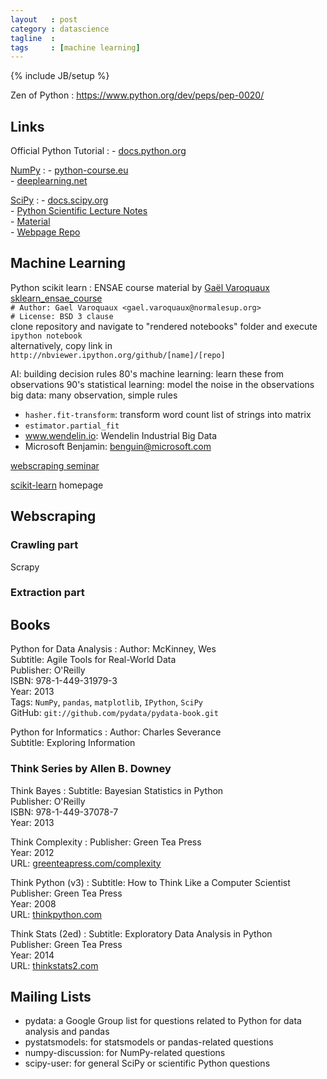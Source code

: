 ```yaml
---
layout   : post
category : datascience
tagline  : 
tags     : [machine learning]
---
```

{% include JB/setup %}

Zen of Python
:   https://www.python.org/dev/peps/pep-0020/

## Links

Official Python Tutorial
:   - [docs.python.org](https://docs.python.org/2/tutorial/)  

[NumPy](http://www.numpy.org/)
:   - [python-course.eu](http://www.python-course.eu/numpy.php)  
    - [deeplearning.net](http://deeplearning.net/software/theano/tutorial/numpy.html)

[SciPy](http://www.scipy.org)
:   - [docs.scipy.org](http://docs.scipy.org/doc/scipy/reference/tutorial/index.html)  
	- [Python Scientific Lecture Notes](http://scipy-lectures.github.io)  
	  - [Material](https://github.com/scipy-lectures/scipy-lecture-notes)  
	  - [Webpage Repo](https://github.com/scipy-lectures/scipy-lectures.github.com)

## Machine Learning

Python scikit learn
:   ENSAE course material by [Gaël Varoquaux](http://gael-varoquaux.info/) [sklearn_ensae_course](https://github.com/GaelVaroquaux/sklearn_ensae_course)  
   `# Author: Gael Varoquaux <gael.varoquaux@normalesup.org>`  
   `# License: BSD 3 clause`  
   clone repository and navigate to "rendered notebooks" folder and execute `ipython notebook`  
   alternatively, copy link in `http://nbviewer.ipython.org/github/[name]/[repo]`


AI: building decision rules 80's
machine learning: learn these from observations 90's
statistical learning: model the noise in the observations
big data: many observation, simple rules

- `hasher.fit-transform`: transform word count list of strings into matrix
- `estimator.partial_fit`
- www.wendelin.io: Wendelin Industrial Big Data
- Microsoft Benjamin: benguin@microsoft.com

[webscraping seminar](https://searchcode.com/codesearch/view/39954268/)

[scikit-learn](http://scikit-learn.org/stable/) homepage

## Webscraping

### Crawling part

Scrapy

### Extraction part



## Books

Python for Data Analysis
:   Author: McKinney, Wes  
	Subtitle: Agile Tools for Real-World Data  
	Publisher: O'Reilly  
	ISBN: 978-1-449-31979-3  
	Year: 2013  
	Tags: `NumPy`, `pandas`, `matplotlib`, `IPython`, `SciPy`  
	GitHub: `git://github.com/pydata/pydata-book.git`

Python for Informatics
:   Author: Charles Severance  
	Subtitle: Exploring Information

### Think Series by Allen B. Downey

Think Bayes
:	Subtitle: Bayesian Statistics in Python  
	Publisher: O'Reilly  
	ISBN: 978-1-449-37078-7  
	Year: 2013  

Think Complexity
:   Publisher: Green Tea Press  
	Year: 2012  
	URL: [greenteapress.com/complexity](http://greenteapress.com/complexity)

Think Python (v3)
:	Subtitle: How to Think Like a Computer Scientist  
	Publisher: Green Tea Press  
	Year: 2008  
	URL: [thinkpython.com](http://www.thinkpython.com)

Think Stats (2ed)
:	Subtitle: Exploratory Data Analysis in Python  
	Publisher: Green Tea Press  
	Year: 2014  
	URL: [thinkstats2.com](http://thinkstats2.com)

## Mailing Lists

- pydata: a Google Group list for questions related to Python for data analysis and pandas
- pystatsmodels: for statsmodels or pandas-related questions
- numpy-discussion: for NumPy-related questions
- scipy-user: for general SciPy or scientific Python questions	
